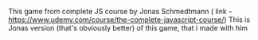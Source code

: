 This game from complete JS course by Jonas Schmedtmann ( link - https://www.udemy.com/course/the-complete-javascript-course/)
This is Jonas version (that's obviously better) of this game, that i made with him
